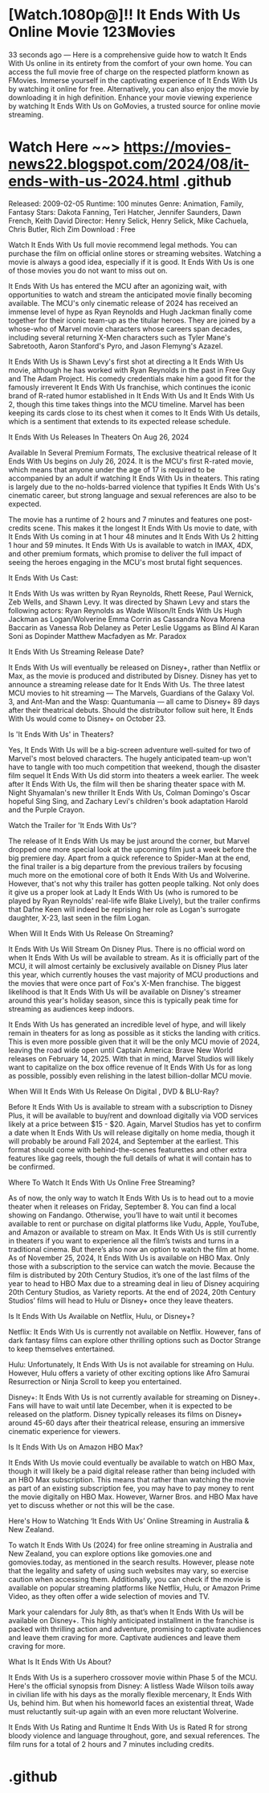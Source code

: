 # [Watch.1080p@]!! It Ends With Us Online 𝗠ovie  123𝐌ovies

33 seconds ago — Here is a comprehensive guide how to watch It Ends With Us online in its entirety from the comfort of your own home. You can access the full movie free of charge on the respected platform known as FMovies. Immerse yourself in the captivating experience of It Ends With Us by watching it online for free. Alternatively, you can also enjoy the movie by downloading it in high definition. Enhance your movie viewing experience by watching It Ends With Us on GoMovies, a trusted source for online movie streaming.

# Watch Here ~~> https://movies-news22.blogspot.com/2024/08/it-ends-with-us-2024.html .github

Released: 2009-02-05
Runtime: 100 minutes
Genre: Animation, Family, Fantasy
Stars: Dakota Fanning, Teri Hatcher, Jennifer Saunders, Dawn French, Keith David
Director: Henry Selick, Henry Selick, Mike Cachuela, Chris Butler, Rich Zim
Download : Free

Watch It Ends With Us full movie recommend legal methods. You can purchase the film on official online stores or streaming websites. Watching a movie is always a good idea, especially if it is good. It Ends With Us is one of those movies you do not want to miss out on.

It Ends With Us has entered the MCU after an agonizing wait, with opportunities to watch and stream the anticipated movie finally becoming available. The MCU's only cinematic release of 2024 has received an immense level of hype as Ryan Reynolds and Hugh Jackman finally come together for their iconic team-up as the titular heroes. They are joined by a whose-who of Marvel movie characters whose careers span decades, including several returning X-Men characters such as Tyler Mane's Sabretooth, Aaron Stanford's Pyro, and Jason Flemyng's Azazel.

It Ends With Us is Shawn Levy's first shot at directing a It Ends With Us movie, although he has worked with Ryan Reynolds in the past in Free Guy and The Adam Project. His comedy credentials make him a good fit for the famously irreverent It Ends With Us franchise, which continues the iconic brand of R-rated humor established in It Ends With Us and It Ends With Us 2, though this time takes things into the MCU timeline. Marvel has been keeping its cards close to its chest when it comes to It Ends With Us details, which is a sentiment that extends to its expected release schedule.

It Ends With Us Releases In Theaters On Aug 26, 2024

Available In Several Premium Formats, The exclusive theatrical release of It Ends With Us begins on July 26, 2024. It is the MCU's first R-rated movie, which means that anyone under the age of 17 is required to be accompanied by an adult if watching It Ends With Us in theaters. This rating is largely due to the no-holds-barred violence that typifies It Ends With Us's cinematic career, but strong language and sexual references are also to be expected.

The movie has a runtime of 2 hours and 7 minutes and features one post-credits scene. This makes it the longest It Ends With Us movie to date, with It Ends With Us coming in at 1 hour 48 minutes and It Ends With Us 2 hitting 1 hour and 59 minutes. It Ends With Us is available to watch in IMAX, 4DX, and other premium formats, which promise to deliver the full impact of seeing the heroes engaging in the MCU's most brutal fight sequences.

It Ends With Us Cast:

It Ends With Us was written by Ryan Reynolds, Rhett Reese, Paul Wernick, Zeb Wells, and Shawn Levy. It was directed by Shawn Levy and stars the following actors: Ryan Reynolds as Wade Wilson/It Ends With Us Hugh Jackman as Logan/Wolverine Emma Corrin as Cassandra Nova Morena Baccarin as Vanessa Rob Delaney as Peter Leslie Uggams as Blind Al Karan Soni as Dopinder Matthew Macfadyen as Mr. Paradox

It Ends With Us Streaming Release Date?

It Ends With Us will eventually be released on Disney+, rather than Netflix or Max, as the movie is produced and distributed by Disney. Disney has yet to announce a streaming release date for It Ends With Us. The three latest MCU movies to hit streaming — The Marvels, Guardians of the Galaxy Vol. 3, and Ant-Man and the Wasp: Quantumania — all came to Disney+ 89 days after their theatrical debuts. Should the distributor follow suit here, It Ends With Us would come to Disney+ on October 23.

Is 'It Ends With Us' in Theaters?

Yes, It Ends With Us will be a big-screen adventure well-suited for two of Marvel's most beloved characters. The hugely anticipated team-up won't have to tangle with too much competition that weekend, though the disaster film sequel It Ends With Us did storm into theaters a week earlier. The week after It Ends With Us, the film will then be sharing theater space with M. Night Shyamalan's new thriller It Ends With Us, Colman Domingo's Oscar hopeful Sing Sing, and Zachary Levi's children's book adaptation Harold and the Purple Crayon.

Watch the Trailer for 'It Ends With Us'?

The release of It Ends With Us may be just around the corner, but Marvel dropped one more special look at the upcoming film just a week before the big premiere day. Apart from a quick reference to Spider-Man at the end, the final trailer is a big departure from the previous trailers by focusing much more on the emotional core of both It Ends With Us and Wolverine. However, that's not why this trailer has gotten people talking. Not only does it give us a proper look at Lady It Ends With Us (who is rumored to be played by Ryan Reynolds' real-life wife Blake Lively), but the trailer confirms that Dafne Keen will indeed be reprising her role as Logan's surrogate daughter, X-23, last seen in the film Logan.

When Will It Ends With Us Release On Streaming?

It Ends With Us Will Stream On Disney Plus. There is no official word on when It Ends With Us will be available to stream. As it is officially part of the MCU, it will almost certainly be exclusively available on Disney Plus later this year, which currently houses the vast majority of MCU productions and the movies that were once part of Fox's X-Men franchise. The biggest likelihood is that It Ends With Us will be available on Disney's streamer around this year's holiday season, since this is typically peak time for streaming as audiences keep indoors.

It Ends With Us has generated an incredible level of hype, and will likely remain in theaters for as long as possible as it sticks the landing with critics. This is even more possible given that it will be the only MCU movie of 2024, leaving the road wide open until Captain America: Brave New World releases on February 14, 2025. With that in mind, Marvel Studios will likely want to capitalize on the box office revenue of It Ends With Us for as long as possible, possibly even relishing in the latest billion-dollar MCU movie.

When Will It Ends With Us Release On Digital , DVD & BLU-Ray?

Before It Ends With Us is available to stream with a subscription to Disney Plus, it will be available to buy/rent and download digitally via VOD services likely at a price between $15 - $20. Again, Marvel Studios has yet to confirm a date when It Ends With Us will release digitally on home media, though it will probably be around Fall 2024, and September at the earliest. This format should come with behind-the-scenes featurettes and other extra features like gag reels, though the full details of what it will contain has to be confirmed.

Where To Watch It Ends With Us Online Free Streaming?

As of now, the only way to watch It Ends With Us is to head out to a movie theater when it releases on Friday, September 8. You can find a local showing on Fandango. Otherwise, you’ll have to wait until it becomes available to rent or purchase on digital platforms like Vudu, Apple, YouTube, and Amazon or available to stream on Max. It Ends With Us is still currently in theaters if you want to experience all the film’s twists and turns in a traditional cinema. But there’s also now an option to watch the film at home. As of November 25, 2024, It Ends With Us is available on HBO Max. Only those with a subscription to the service can watch the movie. Because the film is distributed by 20th Century Studios, it’s one of the last films of the year to head to HBO Max due to a streaming deal in lieu of Disney acquiring 20th Century Studios, as Variety reports. At the end of 2024, 20th Century Studios’ films will head to Hulu or Disney+ once they leave theaters.

Is It Ends With Us Available on Netflix, Hulu, or Disney+?

Netflix: It Ends With Us is currently not available on Netflix. However, fans of dark fantasy films can explore other thrilling options such as Doctor Strange to keep themselves entertained.

Hulu: Unfortunately, It Ends With Us is not available for streaming on Hulu. However, Hulu offers a variety of other exciting options like Afro Samurai Resurrection or Ninja Scroll to keep you entertained.

Disney+: It Ends With Us is not currently available for streaming on Disney+. Fans will have to wait until late December, when it is expected to be released on the platform. Disney typically releases its films on Disney+ around 45-60 days after their theatrical release, ensuring an immersive cinematic experience for viewers.

Is It Ends With Us on Amazon HBO Max?

It Ends With Us movie could eventually be available to watch on HBO Max, though it will likely be a paid digital release rather than being included with an HBO Max subscription. This means that rather than watching the movie as part of an existing subscription fee, you may have to pay money to rent the movie digitally on HBO Max. However, Warner Bros. and HBO Max have yet to discuss whether or not this will be the case.

Here's How to Watching ‘It Ends With Us’ Online Streaming in Australia & New Zealand.

To watch It Ends With Us (2024) for free online streaming in Australia and New Zealand, you can explore options like gomovies.one and gomovies.today, as mentioned in the search results. However, please note that the legality and safety of using such websites may vary, so exercise caution when accessing them. Additionally, you can check if the movie is available on popular streaming platforms like Netflix, Hulu, or Amazon Prime Video, as they often offer a wide selection of movies and TV.

Mark your calendars for July 8th, as that’s when It Ends With Us will be available on Disney+. This highly anticipated installment in the franchise is packed with thrilling action and adventure, promising to captivate audiences and leave them craving for more. Captivate audiences and leave them craving for more.

What Is It Ends With Us About?

It Ends With Us is a superhero crossover movie within Phase 5 of the MCU. Here's the official synopsis from Disney: A listless Wade Wilson toils away in civilian life with his days as the morally flexible mercenary, It Ends With Us, behind him. But when his homeworld faces an existential threat, Wade must reluctantly suit-up again with an even more reluctant Wolverine.

It Ends With Us Rating and Runtime It Ends With Us is Rated R for strong bloody violence and language throughout, gore, and sexual references. The film runs for a total of 2 hours and 7 minutes including credits.

# .github

